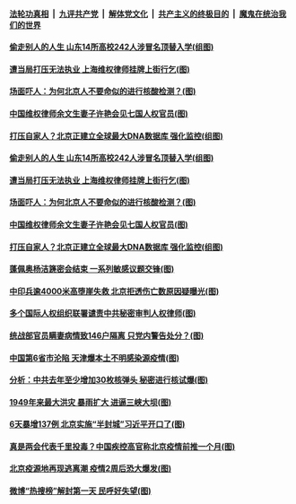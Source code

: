 

####  [法轮功真相](../../../../basic/blob/master/README.md?t=06200031) &nbsp;|&nbsp; [九评共产党](../../../../9ping.md/blob/master/README.md?t=06200031) &nbsp;|&nbsp; [解体党文化](../../../../jtdwh.md/blob/master/README.md?t=06200031)  &nbsp;|&nbsp; [共产主义的终极目的](../../../../gczydzjmd.md/blob/master/README.md?t=06200031) &nbsp;|&nbsp; [魔鬼在统治我们的世界](../../../../mgztzwmdsj.md/blob/master/README.md?t=06200031) 

#### [偷走别人的人生 山东14所高校242人涉冒名顶替入学(组图)](../pages/p1/937067.md?t=06200031) 

#### [遭当局打压无法执业 上海维权律师挂牌上街行乞(图)](../pages/p1/937062.md?t=06200031) 

#### [场面吓人：为何北京人不要命似的进行核酸检测？(图)](../pages/p1/937059.md?t=06200031) 

#### [中国维权律师余文生妻子许艳会见七国人权官员(图)](../pages/p1/937060.md?t=06200031) 


#### [打压自家人？北京正建立全球最大DNA数据库 强化监控(组图)](../pages/p1/937015.md?t=06200031) 


#### [偷走别人的人生 山东14所高校242人涉冒名顶替入学(组图)](../pages/p1/937067.md?t=06200031) 

#### [遭当局打压无法执业 上海维权律师挂牌上街行乞(图)](../pages/p1/937062.md?t=06200031) 

#### [场面吓人：为何北京人不要命似的进行核酸检测？(图)](../pages/p1/937059.md?t=06200031) 

#### [中国维权律师余文生妻子许艳会见七国人权官员(图)](../pages/p1/937060.md?t=06200031) 


#### [打压自家人？北京正建立全球最大DNA数据库 强化监控(组图)](../pages/p1/937015.md?t=06200031) 

#### [蓬佩奥杨洁篪密会结束 一系列敏感议题交锋(图)](../pages/p1/936995.md?t=06200031) 

#### [中印兵逾4000米高堕崖失救 北京拒透伤亡数原因疑曝光(图)](../pages/p1/936958.md?t=06200031) 

#### [多个国际人权组织联署谴责中共秘密审判人权律师(图)](../pages/p1/936974.md?t=06200031) 

#### [统战部官员瞒妻病情致146户隔离 只党内警告处分？(图)](../pages/p1/936973.md?t=06200031) 

#### [中国第6省市沦陷 天津爆本土不明感染源疫情(图)](../pages/p1/936961.md?t=06200031) 



#### [分析：中共去年至少增加30枚核弹头 秘密进行核试爆(图)](../pages/p1/936936.md?t=06200031) 

#### [1949年来最大洪灾 暴雨扩大 进逼三峡大坝(图)](../pages/p1/936903.md?t=06200031) 

#### [6天暴增137例 北京实施“半封城”习近平开口了(图)](../pages/p1/936866.md?t=06200031) 

#### [真是两会代表千里投毒？中国疾控高官称北京疫情前推一个月(图)](../pages/p1/936897.md?t=06200031) 

#### [北京疫源地再现逃离潮 疫情2周后恐大爆发(图)](../pages/p1/936884.md?t=06200031) 

#### [微博“热搜榜”解封第一天 民呼好失望(图)](../pages/p1/936882.md?t=06200031) 

